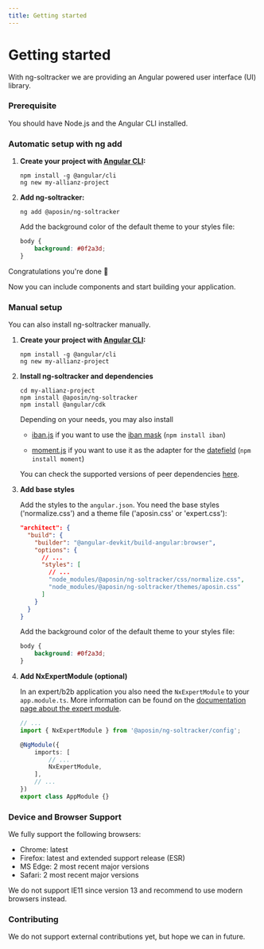 ```yaml
---
title: Getting started
---
```


# Getting started

With ng-soltracker we are providing an Angular powered user interface (UI) library.

### Prerequisite

You should have Node.js and the Angular CLI installed.

### Automatic setup with ng add

1. **Create your project with [Angular CLI](https://cli.angular.io/):**

    ```console
    npm install -g @angular/cli
    ng new my-allianz-project
    ```

2. **Add ng-soltracker:**

    ```console
    ng add @aposin/ng-soltracker
    ```

    Add the background color of the default theme to your styles file:

    ```scss
    body {
        background: #0f2a3d;
    }
    ```

Congratulations you're done 💪

Now you can include components and start building your application.

### Manual setup

You can also install ng-soltracker manually.

1. **Create your project with [Angular CLI](https://cli.angular.io/):**

    ```
    npm install -g @angular/cli
    ng new my-allianz-project
    ```

2. **Install ng-soltracker and dependencies**

    ```
    cd my-allianz-project
    npm install @aposin/ng-soltracker
    npm install @angular/cdk
    ```

    Depending on your needs, you may also install

    - [iban.js](https://github.com/arhs/iban.js/) if you want to use the [iban mask](./documentation/mask/overview#iban-mask) (`npm install iban`)

    - [moment.js](https://github.com/moment/moment) if you want to use it as the adapter for the [datefield](./documentation/datefield/overview) (`npm install moment`)

    You can check the supported versions of peer dependencies [here](https://github.com/allianz/ng-soltracker/blob/main/projects/ng-soltracker/src/package.json).

3. **Add base styles**

    Add the styles to the `angular.json`. You need the base styles ('normalize.css') and a theme file ('aposin.css' or 'expert.css'):

    ```json
    "architect": {
      "build": {
        "builder": "@angular-devkit/build-angular:browser",
        "options": {
          // ...
          "styles": [
            // ...
            "node_modules/@aposin/ng-soltracker/css/normalize.css",
            "node_modules/@aposin/ng-soltracker/themes/aposin.css"
          ]
        }
      }
    }
    ```

    Add the background color of the default theme to your styles file:

    ```css
    body {
        background: #0f2a3d;
    }
    ```

4. **Add NxExpertModule (optional)**

    In an expert/b2b application you also need the `NxExpertModule` to your `app.module.ts`. More information can be found on the [documentation page about the expert module](./documentation/config/overview).

    ```ts
    // ...
    import { NxExpertModule } from '@aposin/ng-soltracker/config';

    @NgModule({
        imports: [
            // ...
            NxExpertModule,
        ],
        // ...
    })
    export class AppModule {}
    ```

### Device and Browser Support

We fully support the following browsers:

-   Chrome: latest
-   Firefox: latest and extended support release (ESR)
-   MS Edge: 2 most recent major versions
-   Safari: 2 most recent major versions

We do not support IE11 since version 13 and recommend to use modern browsers instead.

### Contributing

We do not support external contributions yet, but hope we can in future.
